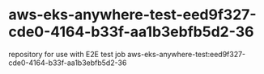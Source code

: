 # aws-eks-anywhere-test-eed9f327-cde0-4164-b33f-aa1b3ebfb5d2-36
repository for use with E2E test job aws-eks-anywhere-test:eed9f327-cde0-4164-b33f-aa1b3ebfb5d2-36
